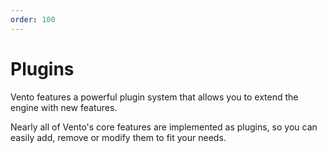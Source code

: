 ```yaml
---
order: 100
---
```

# Plugins

Vento features a powerful plugin system that allows you to extend the engine
with new features.

Nearly all of Vento's core features are implemented as plugins,
so you can easily add, remove or modify them to fit your needs.
